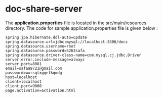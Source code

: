 # doc-share-server

The **application.properties** file is located in the src/main/resources directory. The code for sample application.properties file is given below :
```
spring.jpa.hibernate.ddl-auto=update
spring.datasource.url=jdbc:mysql://localhost:3306/docs
spring.datasource.username=root
spring.datasource.password=S263safa
spring.datasource.driver-class-name=com.mysql.cj.jdbc.Driver
server.error.include-message=always
server.port=8081
email=safaa8721@gmail.com
password=wxrsqtxgqefkqmdg
host=localhost
client=localhost
client.port=9000
page.activation=activation.html
```
